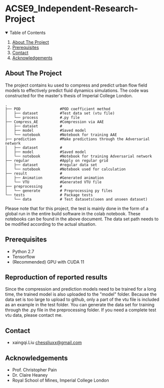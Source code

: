 # ACSE9_Independent-Research-Project

<!-- PROJECT SHIELDS -->

<!-- TABLE OF CONTENTS -->

<details open="open">
  <summary>Table of Contents</summary>
  <ol>
    <li>
      <a href="#about-the-project">About The Project</a>
    </li>
    <li>
      <a href="#prerequisites">Prerequisites</a>
    </li>
    <li><a href="#contact">Contact</a></li>
    <li><a href="#acknowledgements">Acknowledgements</a></li>
  </ol>
</details>

<!-- ABOUT THE PROJECT -->

## About The Project

The project contains ku used to compress and predict urban flow field models to effectively predict fluid dynamics simulations. 
The code was constructed for the master's thesis of Imperial College London.


<!-- GETTING STARTED -->

```
.
├── POD                  #POD coefficient method
│   ├── dataset          #Test data set (vtu file)
│   └── process          #.py file
├── Compress_AE          #Compression via AAE
│   ├── dataset          #
│   ├── model            #Saved model
│   └── notebook         #Notebook for training AAE
├── prediction           #Make predictions through the Adversarial network
│   ├── dataset          #
│   ├── model            #Saved model
│   └── notebook         #Notebook for training Adversarial network 
├── regular              #Apply on regular grid
│   ├── dataset          #regular data set
│   └── notebook         #Notebook used for calculation
├── result               #
│   ├── Animation        #Generated animation
│   └── VTU              #Generated VTU file 
├── preprocessing        # 
│   └── generate         # Preprocessing py files
└── tests                # Package tests
    └── data             # Test datasets(seen and unseen dataset)
```

Please note that for this project, the test is mainly done in the form of a global run in the entire build software in the colab notebook. These notebooks can be found in the above document. 
The data set path needs to be modified according to the actual situation.

## Prerequisites

* Python 2.7
* Tensorflow
* (Recommended) GPU with CUDA 11

## Reproduction of reported results

Since the compression and prediction models need to be trained for a long time, the trained model is also uploaded to the "model" folder. Because the data set is too large to upload to github, only a part of the vtu file is included as an example in the test folder. You can generate the data set for training through the .py file in the preprocessing folder. If you need a complete test vtu data, please contact me.

## Contact

* xaingqi.Liu chessliuxx@gmail.com

<!-- ACKNOWLEDGEMENTS -->
## Acknowledgements

* Prof. Christopher Pain
* Dr. Claire Heaney
* Royal School of Mines, Imperial College London
